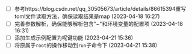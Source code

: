   - [ ] 参考https://blog.csdn.net/qq_30505673/article/details/86615394重写toml文件读取方法，确保读取结果是map (2023-04-18 16:27)
  - [ ] 完善参数解析，确保能够解析包含"~"和环境变量的配置项 (2023-04-18 16:31)
  - [ ] 添加生成示例配置为呢键功能 (2023-04-21 15:36)
  - [ ] 将原属于`root`的操作移动到`run`子命令下 (2023-04-21 15:38)
